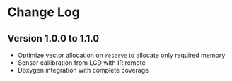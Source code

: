 # Change Log

## Version 1.0.0 to 1.1.0

- Optimize vector allocation on `reserve` to allocate only required memory
- Sensor callibration from LCD with IR remote
- Doxygen integration with complete coverage
